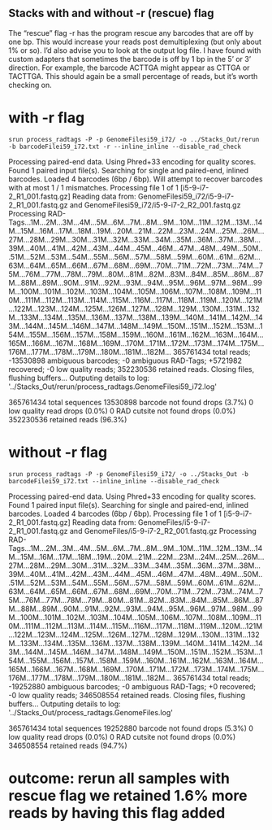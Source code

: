 ## Stacks with and without -r (rescue) flag
The “rescue” flag -r has the program rescue any barcodes that are off by one bp. This would increase your reads post demultiplexing (but only about 1% or so). I’d also advise you to look at the output log file. I have found with custom adapters that sometimes the barcode is off by 1 bp in the 5’ or 3’ direction. For example, the barcode ACTTGA might appear as CTTGA or TACTTGA. This should again be a small percentage of reads, but it’s worth checking on.

# with -r flag
	srun process_radtags -P -p GenomeFilesi59_i72/ -o ../Stacks_Out/rerun -b barcodeFilei59_i72.txt -r --inline_inline --disable_rad_check

Processing paired-end data.
Using Phred+33 encoding for quality scores.
Found 1 paired input file(s).
Searching for single and paired-end, inlined barcodes.
Loaded 4 barcodes (6bp / 6bp).
Will attempt to recover barcodes with at most 1 / 1 mismatches.
Processing file 1 of 1 [i5-9-i7-2_R1_001.fastq.gz]
  Reading data from:
  GenomeFilesi59_i72/i5-9-i7-2_R1_001.fastq.gz and
  GenomeFilesi59_i72/i5-9-i7-2_R2_001.fastq.gz
  Processing RAD-Tags...1M...2M...3M...4M...5M...6M...7M...8M...9M...10M...11M...12M...13M...14M...15M...16M...17M...18M...19M...20M...21M...22M...23M...24M...25M...26M...27M...28M...29M...30M...31M...32M...33M...34M...35M...36M...37M...38M...39M...40M...41M...42M...43M...44M...45M...46M...47M...48M...49M...50M...51M...52M...53M...54M...55M...56M...57M...58M...59M...60M...61M...62M...63M...64M...65M...66M...67M...68M...69M...70M...71M...72M...73M...74M...75M...76M...77M...78M...79M...80M...81M...82M...83M...84M...85M...86M...87M...88M...89M...90M...91M...92M...93M...94M...95M...96M...97M...98M...99M...100M...101M...102M...103M...104M...105M...106M...107M...108M...109M...110M...111M...112M...113M...114M...115M...116M...117M...118M...119M...120M...121M...122M...123M...124M...125M...126M...127M...128M...129M...130M...131M...132M...133M...134M...135M...136M...137M...138M...139M...140M...141M...142M...143M...144M...145M...146M...147M...148M...149M...150M...151M...152M...153M...154M...155M...156M...157M...158M...159M...160M...161M...162M...163M...164M...165M...166M...167M...168M...169M...170M...171M...172M...173M...174M...175M...176M...177M...178M...179M...180M...181M...182M...
  365761434 total reads; -13530898 ambiguous barcodes; -0 ambiguous RAD-Tags; +5721982 recovered; -0 low quality reads; 352230536 retained reads.
Closing files, flushing buffers...
Outputing details to log: '../Stacks_Out/rerun/process_radtags.GenomeFilesi59_i72.log'

365761434 total sequences
 13530898 barcode not found drops (3.7%)
        0 low quality read drops (0.0%)
        0 RAD cutsite not found drops (0.0%)
352230536 retained reads (96.3%)


# without -r flag
	srun process_radtags -P -p GenomeFilesi59_i72/ -o ../Stacks_Out -b barcodeFilei59_i72.txt --inline_inline --disable_rad_check

Processing paired-end data.
Using Phred+33 encoding for quality scores.
Found 1 paired input file(s).
Searching for single and paired-end, inlined barcodes.
Loaded 4 barcodes (6bp / 6bp).
Processing file 1 of 1 [i5-9-i7-2_R1_001.fastq.gz]
  Reading data from:
  GenomeFiles/i5-9-i7-2_R1_001.fastq.gz and
  GenomeFiles/i5-9-i7-2_R2_001.fastq.gz
  Processing RAD-Tags...1M...2M...3M...4M...5M...6M...7M...8M...9M...10M...11M...12M...13M...14M...15M...16M...17M...18M...19M...20M...21M...22M...23M...24M...25M...26M...27M...28M...29M...30M...31M...32M...33M...34M...35M...36M...37M...38M...39M...40M...41M...42M...43M...44M...45M...46M...47M...48M...49M...50M...51M...52M...53M...54M...55M...56M...57M...58M...59M...60M...61M...62M...63M...64M...65M...66M...67M...68M...69M...70M...71M...72M...73M...74M...75M...76M...77M...78M...79M...80M...81M...82M...83M...84M...85M...86M...87M...88M...89M...90M...91M...92M...93M...94M...95M...96M...97M...98M...99M...100M...101M...102M...103M...104M...105M...106M...107M...108M...109M...110M...111M...112M...113M...114M...115M...116M...117M...118M...119M...120M...121M...122M...123M...124M...125M...126M...127M...128M...129M...130M...131M...132M...133M...134M...135M...136M...137M...138M...139M...140M...141M...142M...143M...144M...145M...146M...147M...148M...149M...150M...151M...152M...153M...154M...155M...156M...157M...158M...159M...160M...161M...162M...163M...164M...165M...166M...167M...168M...169M...170M...171M...172M...173M...174M...175M...176M...177M...178M...179M...180M...181M...182M...
  365761434 total reads; -19252880 ambiguous barcodes; -0 ambiguous RAD-Tags; +0 recovered; -0 low quality reads; 346508554 retained reads.
Closing files, flushing buffers...
Outputing details to log: '../Stacks_Out/process_radtags.GenomeFiles.log'

365761434 total sequences
 19252880 barcode not found drops (5.3%)
        0 low quality read drops (0.0%)
        0 RAD cutsite not found drops (0.0%)
346508554 retained reads (94.7%)

# outcome: rerun all samples with rescue flag we retained 1.6% more reads by having this flag added
